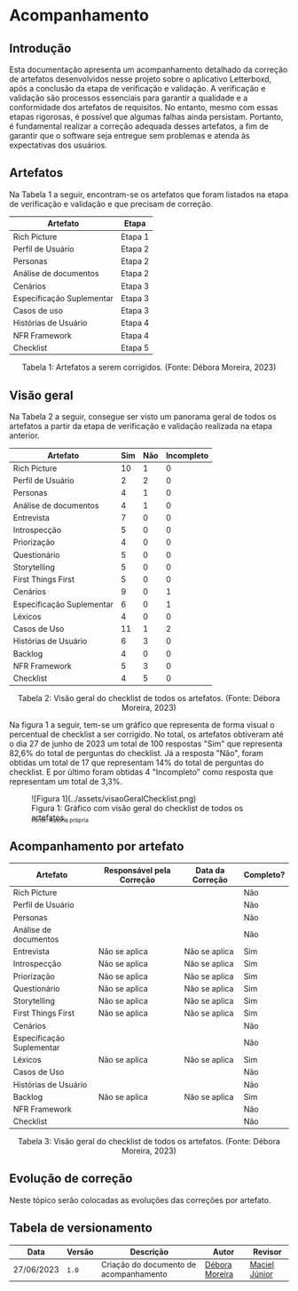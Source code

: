 # Acompanhamento

## Introdução

Esta documentação apresenta um acompanhamento detalhado da correção de artefatos desenvolvidos nesse projeto sobre o aplicativo Letterboxd, após a conclusão da etapa de verificação e validação. A verificação e validação são processos essenciais para garantir a qualidade e a conformidade dos artefatos de requisitos. No entanto, mesmo com essas etapas rigorosas, é possível que algumas falhas ainda persistam. Portanto, é fundamental realizar a correção adequada desses artefatos, a fim de garantir que o software seja entregue sem problemas e atenda às expectativas dos usuários.

## Artefatos

Na Tabela 1 a seguir, encontram-se os artefatos que foram listados na etapa de verificação e validação e que precisam de correção.

| Artefato      | Etapa                          |
| ----------- | ------------------------------------ |
| Rich Picture       | Etapa 1  |
| Perfil de Usuário       | Etapa 2  |
| Personas      | Etapa 2  |
| Análise de documentos      | Etapa 2  |
| Cenários       | Etapa 3  |
| Especificação Suplementar       | Etapa 3  |
| Casos de uso       | Etapa 3  |
| Histórias de Usuário       | Etapa 4  |
| NFR Framework      | Etapa 4  |
| Checklist      | Etapa 5  |
<div style="text-align: center">
<p>Tabela 1: Artefatos a serem corrigidos. (Fonte: Débora Moreira, 2023)</p>
</div>

## Visão geral

Na Tabela 2 a seguir, consegue ser visto um panorama geral de todos os artefatos a partir da etapa de verificação e validação realizada na etapa anterior.

| Artefato                 | Sim | Não | Incompleto |
|--------------------------|-----|-----|------------|
| Rich Picture             | 10  | 1   | 0          |
| Perfil de Usuário        | 2   | 2   | 0          |
| Personas                 | 4   | 1   | 0          |
| Análise de documentos    | 4   | 1   | 0          |
| Entrevista               | 7   | 0   | 0          |
| Introspecção             | 5   | 0   | 0          |
| Priorização              | 4   | 0   | 0          |
| Questionário             | 5   | 0   | 0          |
| Storytelling             | 5   | 0   | 0          |
| First Things First       | 5   | 0   | 0          |
| Cenários                 | 9   | 0   | 1          |
| Especificação Suplementar| 6   | 0   | 1          |
| Léxicos                  | 4   | 0   | 0          |
| Casos de Uso             | 11  | 1   | 2          |
| Histórias de Usuário     | 6   | 3   | 0          |
| Backlog                  | 4   | 0   | 0          |
| NFR Framework            | 5   | 3   | 0          |
| Checklist                | 4   | 5   | 0          |

<div style="text-align: center">
<p>Tabela 2: Visão geral do checklist de todos os artefatos. (Fonte: Débora Moreira, 2023)</p>
</div>

Na figura 1 a seguir, tem-se um gráfico que representa de forma visual o percentual de checklist a ser corrigido. No total, os artefatos obtiveram até o dia 27 de junho de 2023 um total de 100 respostas "Sim" que representa 82,6% do total de perguntas do checklist. Já a resposta "Não", foram obtidas um total de 17 que representam 14% do total de perguntas do checklist. E por último foram obtidas 4 "Incompleto" como resposta que representam um total de 3,3%.

<figure markdown>
  ![Figura 1](../assets/visaoGeralChecklist.png)
  <figcaption>Figura 1: Gráfico com visão geral do checklist de todos os artefatos.</figcaption>
  <p style="margin-top: -10px; font-size: 10px">Fonte: Autoria própria</p>
</figure>

## Acompanhamento por artefato

| Artefato                | Responsável pela Correção | Data da Correção | Completo? |
|-------------------------|---------------------------|------------------|-----------|
| Rich Picture            |                           |                  | Não       |
| Perfil de Usuário       |                           |                  | Não       |
| Personas                |                           |                  | Não       |
| Análise de documentos   |                           |                  | Não       |
| Entrevista              | Não se aplica             | Não se aplica    | Sim       |
| Introspecção            | Não se aplica             | Não se aplica    | Sim       |
| Priorização             | Não se aplica             | Não se aplica    | Sim       |
| Questionário            | Não se aplica             | Não se aplica    | Sim       |
| Storytelling            | Não se aplica             | Não se aplica    | Sim       |
| First Things First      | Não se aplica             | Não se aplica    | Sim       |
| Cenários                |                            |                  | Não       |
| Especificação Suplementar|                           |                  | Não       |
| Léxicos                 | Não se aplica             | Não se aplica    | Sim       |
| Casos de Uso            |                           |                  | Não       |
| Histórias de Usuário    |                           |                  | Não       |
| Backlog                 | Não se aplica             | Não se aplica    | Sim       |
| NFR Framework           |                           |                  | Não       |
| Checklist               |                           |                  | Não       |

<div style="text-align: center">
<p>Tabela 3: Visão geral do checklist de todos os artefatos. (Fonte: Débora Moreira, 2023)</p>
</div>

## Evolução de correção

Neste tópico serão colocadas as evoluções das correções por artefato.

## Tabela de versionamento

| Data | Versão | Descrição | Autor | Revisor |
| ---- | ------ | --------- | ----- | ------- |
| 27/06/2023 | `1.0`  | Criação do documento de acompanhamento | [Débora Moreira](https://github.com/deboracaires) | [Maciel Júnior](https://github.com/macieljuniormax) |